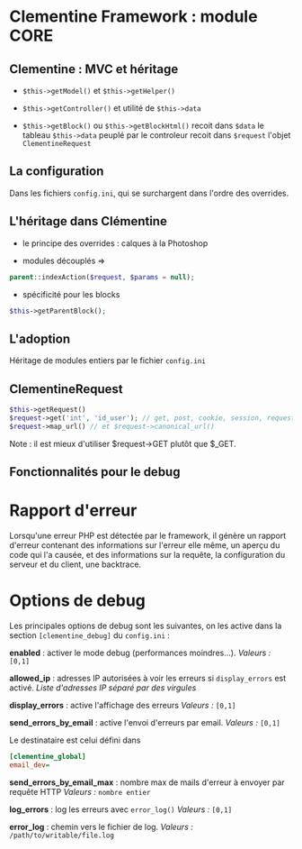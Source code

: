 Clementine Framework : module CORE
===

Clementine : MVC et héritage
---

* ```$this->getModel()``` et ```$this->getHelper()```

* ```$this->getController()``` et utilité de ```$this->data```

* ```$this->getBlock()``` ou ```$this->getBlockHtml()```
recoit dans ```$data``` le tableau ```$this->data``` peuplé par le controleur
recoit dans ```$request``` l'objet ```ClementineRequest```

La configuration
---
Dans les fichiers ```config.ini```, qui se surchargent dans l'ordre des overrides.

L'héritage dans Clémentine
---
* le principe des overrides : calques à la Photoshop

* modules découplés => 

```php
parent::indexAction($request, $params = null);
```

* spécificité pour les blocks 

```php
$this->getParentBlock();
```

L'adoption
---
Héritage de modules entiers par le fichier ```config.ini```

ClementineRequest
---
```php
$this->getRequest()
$request->get('int', 'id_user'); // get, post, cookie, session, request...
$request->map_url() // et $request->canonical_url()
```
Note : il est mieux d'utiliser $request->GET plutôt que $_GET.

Fonctionnalités pour le debug
---

Rapport d'erreur
===

Lorsqu'une erreur PHP est détectée par le framework, il génère un rapport d'erreur contenant des informations sur l'erreur elle même, un aperçu du code qui l'a causée, et des informations sur la requête, la configuration du serveur et du client, une backtrace.

Options de debug
===

Les principales options de debug sont les suivantes, on les active dans la section `[clementine_debug]` du `config.ini` :

**enabled** : activer le mode debug (performances moindres...). 
_Valeurs :_ `[0,1]`

**allowed_ip** : adresses IP autorisées à voir les erreurs si `display_errors` est activé. 
_Liste d'adresses IP séparé par des virgules_

**display_errors** : active l'affichage des erreurs
_Valeurs :_ `[0,1]`

**send_errors_by_email** : active l'envoi d'erreurs par email.
_Valeurs :_ `[0,1]`

Le destinataire est celui défini dans 
```ini
[clementine_global]
email_dev=
```

**send_errors_by_email_max** : nombre max de mails d'erreur à envoyer par requête HTTP
_Valeurs :_ `nombre entier`

**log_errors** : log les erreurs avec `error_log()`
_Valeurs :_ `[0,1]`

**error_log** : chemin vers le fichier de log.
_Valeurs :_ `/path/to/writable/file.log`

